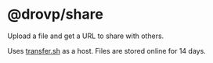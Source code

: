 # @drovp/share

Upload a file and get a URL to share with others.

Uses [transfer.sh](https://transfer.sh/) as a host. Files are stored online for 14 days.
